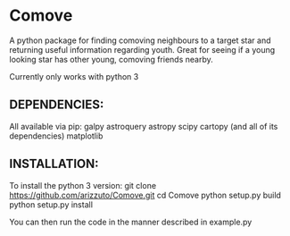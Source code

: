 # Comove
A python package for finding comoving neighbours to a target star and returning useful information regarding youth.
Great for seeing if a young looking star has other young, comoving friends nearby.

Currently only works with python 3

DEPENDENCIES:
-------------
All available via pip:
galpy 
astroquery
astropy
scipy
cartopy (and all of its dependencies)
matplotlib

INSTALLATION:
--------------
To install the python 3 version:
git clone https://github.com/arizzuto/Comove.git
cd Comove
python setup.py build
python setup.py install

You can then run the code in the manner described in example.py
